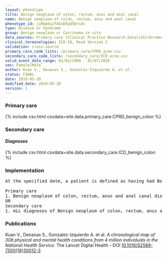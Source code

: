 ```yaml
---
layout: phenotype
title: Benign neoplasm of colon, rectum, anus and anal canal
name: Benign neoplasm of colon, rectum, anus and anal canal
phenotype_id: jiRbp6uJfASuDXyQSDrsdc 
type: Disease or Syndrome
group: Benign neoplasm or Carcinoma in situ
data_sources: Primary care (Clinical Practice Research Datalink)<br>Hospitalizations (Hospital Episode Statistics) 
clinical_terminologies: ICD-10, Read Version 2 
validation: cross-source
primary_care_code_lists: /primary_care/CPRD_acne.csv
secondary_care_code_lists: /secondary_care/ICD_acne.csv
valid_event_data_range: 01/01/1999 - 01/07/2016
sex: Female/Male
author: Kuan V., Denaxas S., Gonzalez-Izquierdo A. et al.
status: FINAL
date: 2019-05-20
modified_date: 2019-05-20
version: 1
---
```

### Primary care 
{% include csv.html csvdata=site.data.primary_care.CPRD_benign_colon %}
### Secondary care 
#### Diagnoses 
{% include csv.html csvdata=site.data.secondary_care.ICD_benign_colon %}
### Implementation 
<pre>At the specified date, a patient is defined as having had Benign neoplasm of colon, rectum, anus and anal canal IF they meet the criteria for any of the following on or before the specified date. The earliest date on which the individual meets any of the following criteria on or before the specified date is defined as the first event date:

Primary care
1. Benign neoplasm of colon, rectum, anus and anal canal diagnosis or history of diagnosis during a consultation 
OR
Secondary care
1. ALL diagnoses of Benign neoplasm of colon, rectum, anus and anal canal or history of diagnosis during a hospitalization</pre> 
 
### Publications 
Kuan V., Denaxas S., Gonzalez-Izquierdo A. et al. _A chronological map of 308 physical and mental health conditions from 4 million individuals in the National Health Service_. The Lancet Digital Health - DOI <a href='https://www.thelancet.com/journals/landig/article/PIIS2589-7500(19)30012-3/fulltext'>10.1016/S2589-7500(19)30012-3</a>